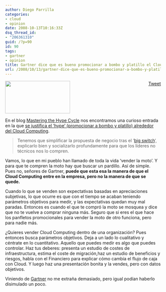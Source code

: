 ```yaml
---
author: Diego Parrilla
categories:
- cloud
- opinion
date: 2008-10-13T10:16:33Z
dsq_thread_id:
- "206361310"
guid: /?p=90
id: 90
tags:
- gartner
- opinion
title: Gartner dice que es bueno promocionar a bombo y platillo el Cloud Computing
url: /2008/10/13/gartner-dice-que-es-bueno-promocionar-a-bombo-y-platillo-el-cloud-computing/
---
```


<div style="float: right; margin-left: 10px;">
  <a href="https://twitter.com/share" class="twitter-share-button" data-via="nubeblog" data-hashtags="gartner,opinion" data-count="vertical" data-url="/2008/10/13/gartner-dice-que-es-bueno-promocionar-a-bombo-y-platillo-el-cloud-computing/">Tweet</a>
</div>

[<img class="size-medium wp-image-93 alignright" title="tintoyband" src="/wp-content/uploads/tintoyband.jpg" alt="" width="210" height="105" srcset="/wp-content/uploads/tintoyband.jpg 450w, /wp-content/uploads/tintoyband-300x150.jpg 300w" sizes="(max-width: 210px) 100vw, 210px" />](/wp-content/uploads/tintoyband.jpg)

En el blog [Mastering the Hype Cycle](http://blogs.gartner.com/hypecyclebook/) nos encontramos una curioso entrada en la que [se justifica el &#8216;hype&#8217; (promocionar a bombo y platillo) alrededor del Cloud Computing](http://blogs.gartner.com/hypecyclebook/2008/09/30/why-a-little-cloud-hype-might-be-useful/).

> Tenemos que simplificar la propuesta de negocio tras el &#8216;[big switch](http://www.nicholasgcarr.com/bigswitch/)&#8216;, explicarlo bien y socializarlo profundamente para que los líderes no técnicos nos lo compren.

Vamos, lo que en mi pueblo han llamado de toda la vida &#8216;vender la moto&#8217;. Y para que te compren la moto hay que buscar un pardillo. Así de simple. Pues no, señores de Gartner, **puede que esta esa la manera de que el Cloud Computing entre en la empresa, pero no la manera de que se quede.**

Cuando lo que se venden son expectativas basadas en apreciaciones subjetivas, lo que ocurre es que con el tiempo se acaban teniendo parámetros objetivos para medir, y las expectativas quedan muy mal paradas. Entonces es cuando el que te compró la moto se mosquea y dice que no te vuelve a comprar ninguna más. Seguro que si eres el que hace los panfletos promocionales para vender la moto de otro funciona, pero para nadie más.

¿Quieres vender Cloud Computing dentro de una organización? Pues entonces busca parámetros objetivos. Deja a un lado lo cualitativo y céntrate en lo cuantitativo. Aquello que puedes medir es algo que puedes controlar. Haz tus deberes: presenta un estudio de costes de infraestructura, estima el coste de migración,haz un estudio de beneficios y riesgos, habla con el Financiero para explicar cómo cambia el flujo de caja con Cloud. Y luego haz una presentación bonita y la vendes, pero con datos objetivos.

Viniendo de [Gartner](http://www.gartner.com) no me extraña demasiado, pero igual podían haberlo disimulado un poco.

 
